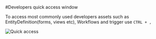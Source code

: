 ﻿#Developers quick access window

To access most commonly used developers assets such as EntityDefinition(forms, views etc), Workflows and trigger use `CTRL + ,`

![Quick access](http://i.imgur.com/FisTLgE.png)
